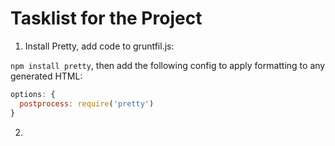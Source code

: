 # Tasklist for the Project

1) Install Pretty, add code to gruntfil.js:

`npm install pretty`, then add the following config to apply formatting to any generated HTML:

```js
options: {
  postprocess: require('pretty')
}
```

2)